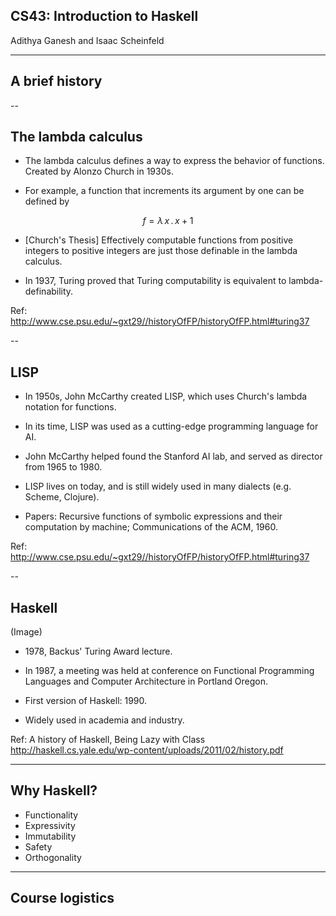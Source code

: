 ## CS43: Introduction to Haskell

Adithya Ganesh and Isaac Scheinfeld

---

## A brief history

--

## The lambda calculus

* The lambda calculus defines a way to express the behavior of functions.  Created by Alonzo Church in 1930s.

* For example, a function that increments its argument by one can be defined by

$$ f = \lambda \, x \, . \, x + 1 $$

* [Church's Thesis] Effectively computable functions from positive integers to positive integers are just those definable in the lambda calculus.

* In 1937, Turing proved that Turing computability is equivalent to lambda-definability.

Ref: http://www.cse.psu.edu/~gxt29//historyOfFP/historyOfFP.html#turing37

--

## LISP

* In 1950s, John McCarthy created LISP, which uses Church's lambda notation for functions.

* In its time, LISP was used as a cutting-edge programming language for AI.

* John McCarthy helped found the Stanford AI lab, and served as director from 1965 to 1980.

* LISP lives on today, and is still widely used in many dialects (e.g. Scheme, Clojure).

* Papers: Recursive functions of symbolic expressions and their computation by machine; Communications of the ACM, 1960.

Ref: http://www.cse.psu.edu/~gxt29//historyOfFP/historyOfFP.html#turing37

--

## Haskell

(Image)

* 1978, Backus' Turing Award lecture. 

* In 1987, a meeting was held at conference on Functional Programming Languages and Computer Architecture in Portland Oregon.

* First version of Haskell: 1990.

* Widely used in academia and industry.


Ref: A history of Haskell, Being Lazy with Class
http://haskell.cs.yale.edu/wp-content/uploads/2011/02/history.pdf

---

## Why Haskell?

* Functionality
* Expressivity
* Immutability
* Safety
* Orthogonality
 
---

## Course logistics





